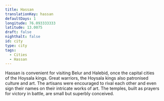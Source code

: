 ```yaml
---
title: Hassan
translationKey: hassan
defaultDays: 1
longitude: 76.093333333
latitude: 13.0075
draft: false
nighthalt: false
id: city
type: city
tags:
  - Cities
  - Hassan
---
```

Hassan is convenient for visiting Belur and Halebid, once the capital cities of the Hoysala kings. Great warriors, the Hoysala kings also patronised culture and art. The artisans were encouraged to rival each other and even sign their names on their intricate works of art. The temples, built as prayers for victory in battle, are small but superbly conceived.